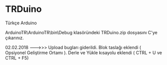 # TRDuino

Türkçe Arduino

ArduinoTR\ArduinoTR\bin\Debug klasöründeki TRDuino.zip dosyasını C'ye çıkarınız.


02.02.2018 --->>>
Upload bugları giderildi.
Blok taslağı eklendi ( Opsiyonel Geliştirme Ortamı ).
Derle ve Yükle kısayolu eklendi ( CTRL + U ve CTRL + F5)


